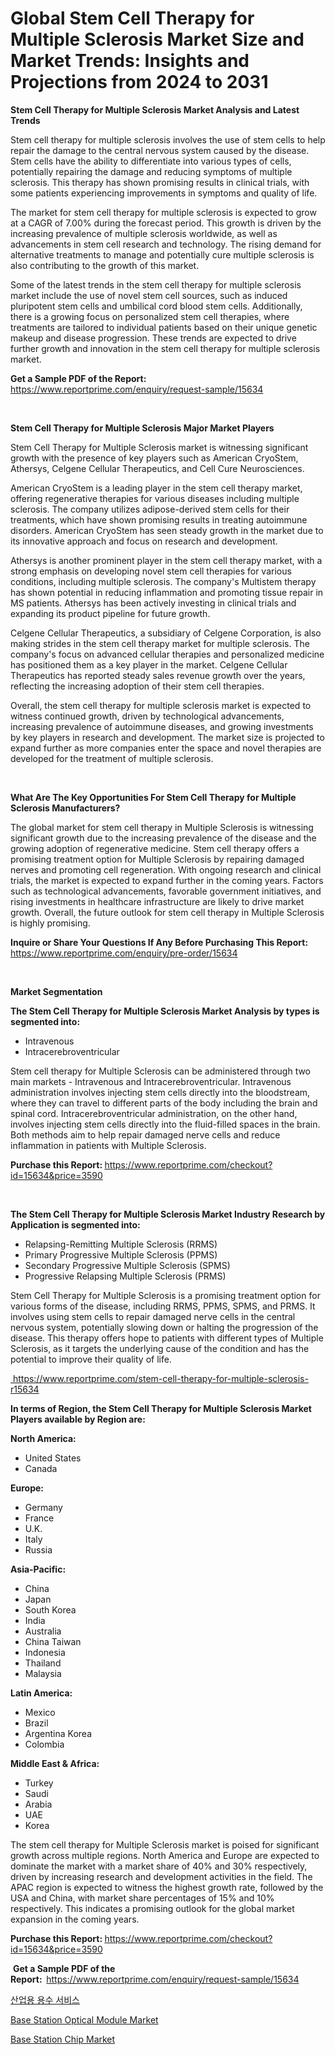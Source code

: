 <p><h1>Global Stem Cell Therapy for Multiple Sclerosis Market Size and Market Trends: Insights and Projections from 2024 to 2031</h1></p><p><strong>Stem Cell Therapy for Multiple Sclerosis Market Analysis and Latest Trends</strong></p>
<p><p>Stem cell therapy for multiple sclerosis involves the use of stem cells to help repair the damage to the central nervous system caused by the disease. Stem cells have the ability to differentiate into various types of cells, potentially repairing the damage and reducing symptoms of multiple sclerosis. This therapy has shown promising results in clinical trials, with some patients experiencing improvements in symptoms and quality of life.</p><p>The market for stem cell therapy for multiple sclerosis is expected to grow at a CAGR of 7.00% during the forecast period. This growth is driven by the increasing prevalence of multiple sclerosis worldwide, as well as advancements in stem cell research and technology. The rising demand for alternative treatments to manage and potentially cure multiple sclerosis is also contributing to the growth of this market.</p><p>Some of the latest trends in the stem cell therapy for multiple sclerosis market include the use of novel stem cell sources, such as induced pluripotent stem cells and umbilical cord blood stem cells. Additionally, there is a growing focus on personalized stem cell therapies, where treatments are tailored to individual patients based on their unique genetic makeup and disease progression. These trends are expected to drive further growth and innovation in the stem cell therapy for multiple sclerosis market.</p></p>
<p><strong>Get a Sample PDF of the Report:&nbsp;</strong> <a href="https://www.reportprime.com/enquiry/request-sample/15634">https://www.reportprime.com/enquiry/request-sample/15634</a></p>
<p>&nbsp;</p>
<p><strong>Stem Cell Therapy for Multiple Sclerosis Major Market Players</strong></p>
<p><p>Stem Cell Therapy for Multiple Sclerosis market is witnessing significant growth with the presence of key players such as American CryoStem, Athersys, Celgene Cellular Therapeutics, and Cell Cure Neurosciences.</p><p>American CryoStem is a leading player in the stem cell therapy market, offering regenerative therapies for various diseases including multiple sclerosis. The company utilizes adipose-derived stem cells for their treatments, which have shown promising results in treating autoimmune disorders. American CryoStem has seen steady growth in the market due to its innovative approach and focus on research and development.</p><p>Athersys is another prominent player in the stem cell therapy market, with a strong emphasis on developing novel stem cell therapies for various conditions, including multiple sclerosis. The company's Multistem therapy has shown potential in reducing inflammation and promoting tissue repair in MS patients. Athersys has been actively investing in clinical trials and expanding its product pipeline for future growth.</p><p>Celgene Cellular Therapeutics, a subsidiary of Celgene Corporation, is also making strides in the stem cell therapy market for multiple sclerosis. The company's focus on advanced cellular therapies and personalized medicine has positioned them as a key player in the market. Celgene Cellular Therapeutics has reported steady sales revenue growth over the years, reflecting the increasing adoption of their stem cell therapies.</p><p>Overall, the stem cell therapy for multiple sclerosis market is expected to witness continued growth, driven by technological advancements, increasing prevalence of autoimmune diseases, and growing investments by key players in research and development. The market size is projected to expand further as more companies enter the space and novel therapies are developed for the treatment of multiple sclerosis.</p></p>
<p>&nbsp;</p>
<p><strong>What Are The Key Opportunities For Stem Cell Therapy for Multiple Sclerosis Manufacturers?</strong></p>
<p><p>The global market for stem cell therapy in Multiple Sclerosis is witnessing significant growth due to the increasing prevalence of the disease and the growing adoption of regenerative medicine. Stem cell therapy offers a promising treatment option for Multiple Sclerosis by repairing damaged nerves and promoting cell regeneration. With ongoing research and clinical trials, the market is expected to expand further in the coming years. Factors such as technological advancements, favorable government initiatives, and rising investments in healthcare infrastructure are likely to drive market growth. Overall, the future outlook for stem cell therapy in Multiple Sclerosis is highly promising.</p></p>
<p><strong>Inquire or Share Your Questions If Any Before Purchasing This Report:</strong> <a href="https://www.reportprime.com/enquiry/pre-order/15634">https://www.reportprime.com/enquiry/pre-order/15634</a></p>
<p>&nbsp;</p>
<p><strong>Market Segmentation</strong></p>
<p><strong>The Stem Cell Therapy for Multiple Sclerosis Market Analysis by types is segmented into:</strong></p>
<p><ul><li>Intravenous</li><li>Intracerebroventricular</li></ul></p>
<p><p>Stem cell therapy for Multiple Sclerosis can be administered through two main markets - Intravenous and Intracerebroventricular. Intravenous administration involves injecting stem cells directly into the bloodstream, where they can travel to different parts of the body including the brain and spinal cord. Intracerebroventricular administration, on the other hand, involves injecting stem cells directly into the fluid-filled spaces in the brain. Both methods aim to help repair damaged nerve cells and reduce inflammation in patients with Multiple Sclerosis.</p></p>
<p><strong>Purchase this Report:&nbsp;</strong><a href="https://www.reportprime.com/checkout?id=15634&price=3590">https://www.reportprime.com/checkout?id=15634&price=3590</a></p>
<p>&nbsp;</p>
<p><strong>The Stem Cell Therapy for Multiple Sclerosis Market Industry Research by Application is segmented into:</strong></p>
<p><ul><li>Relapsing-Remitting Multiple Sclerosis (RRMS)</li><li>Primary Progressive Multiple Sclerosis (PPMS)</li><li>Secondary Progressive Multiple Sclerosis (SPMS)</li><li>Progressive Relapsing Multiple Sclerosis (PRMS)</li></ul></p>
<p><p>Stem Cell Therapy for Multiple Sclerosis is a promising treatment option for various forms of the disease, including RRMS, PPMS, SPMS, and PRMS. It involves using stem cells to repair damaged nerve cells in the central nervous system, potentially slowing down or halting the progression of the disease. This therapy offers hope to patients with different types of Multiple Sclerosis, as it targets the underlying cause of the condition and has the potential to improve their quality of life.</p></p>
<p><a href="https://www.reportprime.com/stem-cell-therapy-for-multiple-sclerosis-r15634">&nbsp;https://www.reportprime.com/stem-cell-therapy-for-multiple-sclerosis-r15634</a></p>
<p><strong>In terms of Region, the Stem Cell Therapy for Multiple Sclerosis Market Players available by Region are:</strong></p>
<p>
    <p> <strong> North America: </strong>
        <ul>
            <li>United States</li>
            <li>Canada</li>
        </ul>
        </p> 
    <p> <strong> Europe: </strong>
        <ul>
            <li>Germany</li>
            <li>France</li>
            <li>U.K.</li>
            <li>Italy</li>
            <li>Russia</li>
        </ul>
        </p> 
    <p> <strong> Asia-Pacific: </strong>
        <ul>
            <li>China</li>
            <li>Japan</li>
            <li>South Korea</li>
            <li>India</li>
            <li>Australia</li>
            <li>China Taiwan</li>
            <li>Indonesia</li>
            <li>Thailand</li>
            <li>Malaysia</li>
        </ul>
        </p> 
    <p> <strong> Latin America: </strong>
        <ul>
            <li>Mexico</li>
            <li>Brazil</li>
            <li>Argentina Korea</li>
            <li>Colombia</li>
        </ul>
        </p> 
    <p> <strong> Middle East & Africa: </strong>
        <ul>
            <li>Turkey</li>
            <li>Saudi</li>
            <li>Arabia</li>
            <li>UAE</li>
            <li>Korea</li>
        </ul>
    </p>
    </p>
<p><p>The stem cell therapy for Multiple Sclerosis market is poised for significant growth across multiple regions. North America and Europe are expected to dominate the market with a market share of 40% and 30% respectively, driven by increasing research and development activities in the field. The APAC region is expected to witness the highest growth rate, followed by the USA and China, with market share percentages of 15% and 10% respectively. This indicates a promising outlook for the global market expansion in the coming years.</p></p>
<p><strong>Purchase this Report: </strong><a href="https://www.reportprime.com/checkout?id=15634&price=3590">https://www.reportprime.com/checkout?id=15634&price=3590</a></p>
<p>&nbsp;<strong>Get a Sample PDF of the Report:&nbsp;&nbsp;</strong><a href="https://www.reportprime.com/enquiry/request-sample/15634">https://www.reportprime.com/enquiry/request-sample/15634</a></p>
<p><strong></strong></p>
<p><p><a href="https://medium.com/@margrethowe2016/%EC%82%B0%EC%97%85%EC%9A%A9-%EC%88%98%EB%8F%84-%EC%84%9C%EB%B9%84%EC%8A%A4-%EC%8B%9C%EC%9E%A5-2031%EB%85%84%EA%B9%8C%EC%A7%80%EC%9D%98-%ED%8A%B8%EB%A0%8C%EB%93%9C-%EC%98%88%EC%B8%A1-%EB%B0%8F-%EA%B2%BD%EC%9F%81-%EB%B6%84%EC%84%9D-f76f01f923aa">산업용 용수 서비스</a></p><p><a href="https://military-diascia-e68.notion.site/Analyzing-Base-Station-Optical-Module-Market-Global-Industry-Perspective-and-Forecast-2024-to-2031-be2d0764bef4407fb9a6c3df4e4722da">Base Station Optical Module Market</a></p><p><a href="https://sudsy-motorcycle-bbc.notion.site/Base-Station-Chip-Market-Size-Reveals-the-Best-Marketing-Channels-In-Global-Industry-b70f294ee4124e0ca775b76a23895eed">Base Station Chip Market</a></p></p>